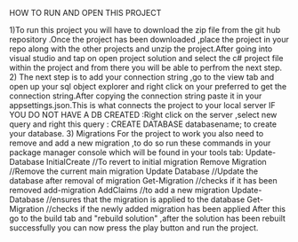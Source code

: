 HOW TO RUN AND OPEN THIS PROJECT

1)To run this project you will have to download the zip file from the git hub repository .Once the project has been downloaded ,place the project in your repo along with the other projects and unzip the project.After going into visual studio and tap on open project solution and select the c# project file within the project and from there you will be able to perfrom the next step. 2) The next step is to add your connection string ,go to the view tab and open up your sql object explorer and right click on your preferred to get the connection string.After copying the connection string paste it in your appsettings.json.This is what connects the project to your local server IF YOU DO NOT HAVE A DB CREATED :Right click on the server ,select new query and right this query : CREATE DATABASE databasename; to create your database. 3) Migrations For the project to work you also need to remove and add a new migration ,to do so run these commands in your package manager console which will be found in your tools tab: Update-Database InitialCreate //To revert to initial migration Remove Migration //Remove the current main migration Update Database //Update the database after removal of migration Get-Migration //checks if it has been removed add-migration AddClaims //to add a new migration Update-Database //ensures that the migration is applied to the database Get-Migration //checks if the newly added migration has been applied After this go to the build tab and "rebuild solution" ,after the solution has been rebuilt successfully you can now press the play button and run the project.
